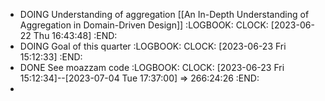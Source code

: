 - DOING Understanding of aggregation [[An In-Depth Understanding of Aggregation in Domain-Driven Design]]
  :LOGBOOK:
  CLOCK: [2023-06-22 Thu 16:43:48]
  :END:
- DOING Goal of this quarter
  :LOGBOOK:
  CLOCK: [2023-06-23 Fri 15:12:33]
  :END:
- DONE See moazzam code
  :LOGBOOK:
  CLOCK: [2023-06-23 Fri 15:12:34]--[2023-07-04 Tue 17:37:00] =>  266:24:26
  :END:
-